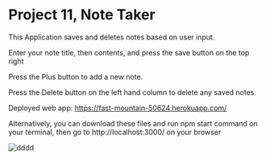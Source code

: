 # Project 11, Note Taker

This Application saves and deletes notes based on user input.

Enter your note title, then contents, and press the save button on the top right

Press the Plus button to add a new note.

Press the Delete button on the left hand column to delete any saved notes.

Deployed web app: https://fast-mountain-50624.herokuapp.com/

Alternatively, you can download these files and run npm start command on your terminal, then go to http://localhost:3000/ on your browser

![dddd](https://user-images.githubusercontent.com/85651950/132142464-10852188-455b-4ccd-8b15-2a52fea62d85.png)
